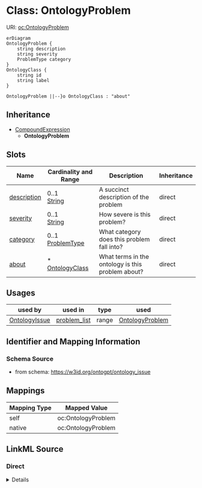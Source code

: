 

# Class: OntologyProblem



URI: [oc:OntologyProblem](http://w3id.org/ontogpt/ontology-class-templateOntologyProblem)



```mermaid
erDiagram
OntologyProblem {
    string description  
    string severity  
    ProblemType category  
}
OntologyClass {
    string id  
    string label  
}

OntologyProblem ||--}o OntologyClass : "about"

```




## Inheritance
* [CompoundExpression](CompoundExpression.md)
    * **OntologyProblem**



## Slots

| Name | Cardinality and Range | Description | Inheritance |
| ---  | --- | --- | --- |
| [description](description.md) | 0..1 <br/> [String](String.md) | A succinct description of the problem | direct |
| [severity](severity.md) | 0..1 <br/> [String](String.md) | How severe is this problem? | direct |
| [category](category.md) | 0..1 <br/> [ProblemType](ProblemType.md) | What category does this problem fall into? | direct |
| [about](about.md) | * <br/> [OntologyClass](OntologyClass.md) | What terms in the ontology is this problem about? | direct |





## Usages

| used by | used in | type | used |
| ---  | --- | --- | --- |
| [OntologyIssue](OntologyIssue.md) | [problem_list](problem_list.md) | range | [OntologyProblem](OntologyProblem.md) |






## Identifier and Mapping Information







### Schema Source


* from schema: https://w3id.org/ontogpt/ontology_issue





## Mappings

| Mapping Type | Mapped Value |
| ---  | ---  |
| self | oc:OntologyProblem |
| native | oc:OntologyProblem |





## LinkML Source

<!-- TODO: investigate https://stackoverflow.com/questions/37606292/how-to-create-tabbed-code-blocks-in-mkdocs-or-sphinx -->

### Direct

<details>
```yaml
name: OntologyProblem
from_schema: https://w3id.org/ontogpt/ontology_issue
is_a: CompoundExpression
attributes:
  description:
    name: description
    description: A succinct description of the problem
    from_schema: https://w3id.org/ontogpt/ontology_issue
    rank: 1000
    domain_of:
    - OntologyProblem
    - OntologyChange
  severity:
    name: severity
    description: How severe is this problem?
    from_schema: https://w3id.org/ontogpt/ontology_issue
    rank: 1000
    domain_of:
    - OntologyProblem
  category:
    name: category
    description: What category does this problem fall into?
    from_schema: https://w3id.org/ontogpt/ontology_issue
    rank: 1000
    domain_of:
    - OntologyProblem
    - OntologyChange
    range: ProblemType
  about:
    name: about
    annotations:
      prompt:
        tag: prompt
        value: semicolon-separated list of terms in the ontology that are problematic.
    description: What terms in the ontology is this problem about?
    from_schema: https://w3id.org/ontogpt/ontology_issue
    rank: 1000
    multivalued: true
    domain_of:
    - OntologyProblem
    - OntologyChange
    range: OntologyClass

```
</details>

### Induced

<details>
```yaml
name: OntologyProblem
from_schema: https://w3id.org/ontogpt/ontology_issue
is_a: CompoundExpression
attributes:
  description:
    name: description
    description: A succinct description of the problem
    from_schema: https://w3id.org/ontogpt/ontology_issue
    rank: 1000
    alias: description
    owner: OntologyProblem
    domain_of:
    - OntologyProblem
    - OntologyChange
    range: string
  severity:
    name: severity
    description: How severe is this problem?
    from_schema: https://w3id.org/ontogpt/ontology_issue
    rank: 1000
    alias: severity
    owner: OntologyProblem
    domain_of:
    - OntologyProblem
    range: string
  category:
    name: category
    description: What category does this problem fall into?
    from_schema: https://w3id.org/ontogpt/ontology_issue
    rank: 1000
    alias: category
    owner: OntologyProblem
    domain_of:
    - OntologyProblem
    - OntologyChange
    range: ProblemType
  about:
    name: about
    annotations:
      prompt:
        tag: prompt
        value: semicolon-separated list of terms in the ontology that are problematic.
    description: What terms in the ontology is this problem about?
    from_schema: https://w3id.org/ontogpt/ontology_issue
    rank: 1000
    multivalued: true
    alias: about
    owner: OntologyProblem
    domain_of:
    - OntologyProblem
    - OntologyChange
    range: OntologyClass

```
</details>